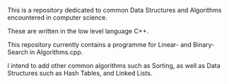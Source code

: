 This is a repository dedicated to common Data Structures and Algorithms encountered in computer science.

These are written in the low level language C++.

This repository currently contains a programme for Linear- and Binary-Search in Algorithms.cpp.

I intend to add other common algorithms such as Sorting, as well as Data Structures such as Hash Tables, and Linked Lists.
